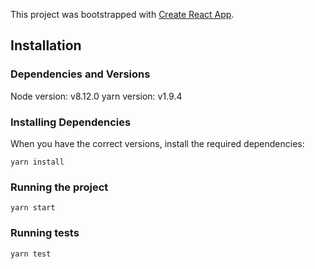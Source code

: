 This project was bootstrapped with [Create React App](https://github.com/facebookincubator/create-react-app).

## Installation

### Dependencies and Versions

Node version: v8.12.0
yarn version: v1.9.4

### Installing Dependencies

When you have the correct versions, install the required dependencies:

```
yarn install
```

### Running the project

```
yarn start
```

### Running tests

```
yarn test
```
